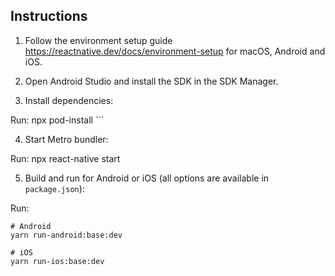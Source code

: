 ## Instructions

1. Follow the environment setup guide https://reactnative.dev/docs/environment-setup for macOS, Android and iOS.
2. Open Android Studio and install the SDK in the SDK Manager.


3. Install dependencies:

Run:
    npx pod-install
    ```

4. Start Metro bundler:

Run:
    npx react-native start


5. Build and run for Android or iOS (all options are available in `package.json`):

Run:

    # Android
    yarn run-android:base:dev

    # iOS
    yarn run-ios:base:dev
